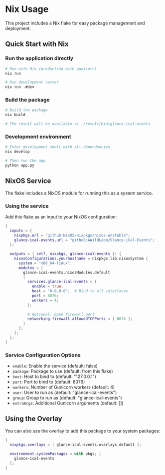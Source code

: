# Nix Usage

This project includes a Nix flake for easy package management and deployment.

## Quick Start with Nix

### Run the application directly
```bash
# Run with Nix (production with gunicorn)
nix run

# Run development server
nix run .#dev
```

### Build the package
```bash
# Build the package
nix build

# The result will be available as ./result/bin/glance-ical-events
```

### Development environment
```bash
# Enter development shell with all dependencies
nix develop

# Then run the app
python app.py
```

## NixOS Service

The flake includes a NixOS module for running this as a system service.

### Using the service

Add this flake as an input to your NixOS configuration:

```nix
{
  inputs = {
    nixpkgs.url = "github:NixOS/nixpkgs/nixos-unstable";
    glance-ical-events.url = "github:AWildLeon/Glance-iCal-Events";
  };
  
  outputs = { self, nixpkgs, glance-ical-events }: {
    nixosConfigurations.yourhostname = nixpkgs.lib.nixosSystem {
      system = "x86_64-linux";
      modules = [
        glance-ical-events.nixosModules.default
        {
          services.glance-ical-events = {
            enable = true;
            host = "0.0.0.0";  # Bind to all interfaces
            port = 8076;
            workers = 4;
          };
          
          # Optional: Open firewall port
          networking.firewall.allowedTCPPorts = [ 8076 ];
        }
      ];
    };
  };
}
```

### Service Configuration Options

- `enable`: Enable the service (default: false)
- `package`: Package to use (default: from this flake)
- `host`: Host to bind to (default: "127.0.0.1")
- `port`: Port to bind to (default: 8076)
- `workers`: Number of Gunicorn workers (default: 4)
- `user`: User to run as (default: "glance-ical-events")
- `group`: Group to run as (default: "glance-ical-events")
- `extraArgs`: Additional Gunicorn arguments (default: [])


## Using the Overlay

You can also use the overlay to add this package to your system packages:

```nix
{
  nixpkgs.overlays = [ glance-ical-events.overlays.default ];
  
  environment.systemPackages = with pkgs; [
    glance-ical-events
  ];
}
```
